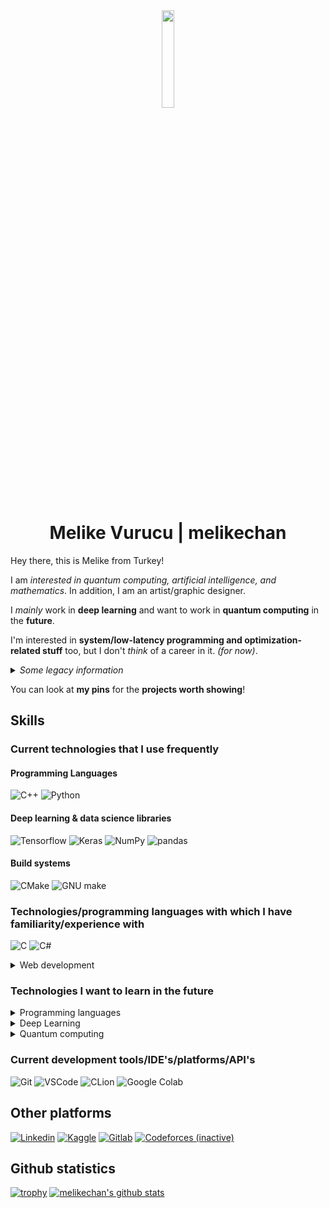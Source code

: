 <div align="center">
  <img src="melikechan-logo.svg" width="20%" />
  <h1> Melike Vurucu | melikechan </h1>
</div>

Hey there, this is Melike from Turkey!

I am _interested in quantum computing, artificial intelligence, and mathematics_. In addition, I am an artist/graphic designer.

I _mainly_ work in **deep learning** and want to work in **quantum computing** in the **future**. 

I'm interested in **system/low-latency programming and optimization-related stuff** too, but I don't _think_ of a career in it. _(for now)_.

<details>
  <summary><i>Some legacy information</i></summary>
  
  I _used to_ do **competitive programming** as **a hobby** but I _don't do_ it anymore.
  
</details>

You can look at **my pins** for the **projects worth showing**! 

## Skills

### Current technologies that I use frequently

#### Programming Languages

![C++](https://img.shields.io/badge/C%2B%2B-00599C?style=for-the-badge&logo=c%2B%2B&logoColor=white)
![Python](https://img.shields.io/badge/Python-14354C?style=for-the-badge&logo=python&logoColor=white)

#### Deep learning & data science libraries

![Tensorflow](https://img.shields.io/badge/Tensorflow-FF6F00?style=for-the-badge&logo=tensorflow&logoColor=white)
![Keras](https://img.shields.io/badge/Keras-D00000?style=for-the-badge&logo=keras&logoColor=white)
![NumPy](https://img.shields.io/badge/NumPy-013243?style=for-the-badge&logo=numpy&logoColor=white)
![pandas](https://img.shields.io/badge/pandas-150458?style=for-the-badge&logo=pandas&logoColor=white)

#### Build systems

![CMake](https://img.shields.io/badge/CMake-064F8C?style=for-the-badge&logo=cmake&logoColor=white)
![GNU make](https://img.shields.io/badge/Make-A42E2B?style=for-the-badge&logo=gnu&logoColor=white)

### Technologies/programming languages with which I have familiarity/experience with

![C](https://img.shields.io/badge/C-00599C?style=for-the-badge&logo=c&logoColor=white)
![C#](https://img.shields.io/badge/C%23-239120?style=for-the-badge&logo=c-sharp&logoColor=white)

<details>
<summary>Web development</summary>

**NOTE: I wouldn't say I like doing webdev and don't consider this field a career. I just do web dev when _I have to_.**

![HTML5](https://img.shields.io/badge/HTML5-E34F26?style=for-the-badge&logo=html5&logoColor=white)
![CSS3](https://img.shields.io/badge/CSS3-1572B6?style=for-the-badge&logo=css3&logoColor=white)
![JavaScript](https://img.shields.io/badge/JavaScript-F7DF1E?style=for-the-badge&logo=javascript&logoColor=white)
![React](https://img.shields.io/badge/React-61DAFB?style=for-the-badge&logo=react&logoColor=white)
![Tailwind CSS](https://img.shields.io/badge/Tailwind%20CSS-06B6D4?style=for-the-badge&logo=tailwind-css&logoColor=white)

**In the future:**
![Next.js](https://img.shields.io/badge/Next.js-000000?style=for-the-badge&logo=nextdotjs&logoColor=white)

</details>

### Technologies I want to learn in the future

<details>
<summary>Programming languages</summary>

![Rust](https://img.shields.io/badge/Rust-000000?style=for-the-badge&logo=rust&logoColor=white)
![Go](https://img.shields.io/badge/Go-00ADD8?style=for-the-badge&logo=go&logoColor=white)

</details>

<details>
<summary>Deep Learning</summary>

![PyTorch](https://img.shields.io/badge/PyTorch-EE4C2C?style=for-the-badge&logo=pytorch&logoColor=white)

</details>

<details>
<summary>Quantum computing</summary>

![Qiskit](https://img.shields.io/badge/Qiskit-6929C4?style=for-the-badge&logo=qiskit&logoColor=white)
![Q#](https://img.shields.io/badge/Q%23-570861?style=for-the-badge&logoColor=white)

</details>


### Current development tools/IDE's/platforms/API's

![Git](https://img.shields.io/badge/Git-F05032?style=for-the-badge&logo=git&logoColor=white)
![VSCode](https://img.shields.io/badge/VSCode-007ACC?style=for-the-badge&logo=visualstudiocode&logoColor=white)
![CLion](https://img.shields.io/badge/CLion-000000?style=for-the-badge&logo=clion&logoColor=white)
![Google Colab](https://img.shields.io/badge/Google%20Colab-F9AB00?style=for-the-badge&logo=googlecolab&logoColor=white)


## Other platforms

[![Linkedin](https://img.shields.io/badge/LinkedIn-0A66C2?style=for-the-badge&logoColor=white)](https://linkedin.com/in/melikechan)
[![Kaggle](https://img.shields.io/badge/-20BEFF?style=for-the-badge&logo=kaggle&logoColor=white)](https://kaggle.com/melikechan)
[![Gitlab](https://img.shields.io/badge/-FCA121?style=for-the-badge&logo=gitlab&logoColor=white)](https://gitlab.com/melikechan)
[![Codeforces (inactive)](https://img.shields.io/badge/-00599C?style=for-the-badge&logo=codeforces&logoColor=white)](https://codeforces.com/profile/melikechan)


## Github statistics

[![trophy](https://github-profile-trophy.vercel.app/?username=melikechan&theme=onedark&no-bg=true)](https://github.com/ryo-ma/github-profile-trophy)
[![melikechan's github stats](https://github-readme-stats.vercel.app/api?username=melikechan)](https://github.com/anuraghazra/github-readme-stats)
